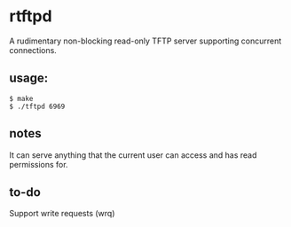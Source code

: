 rtftpd
======

A rudimentary non-blocking read-only TFTP server supporting concurrent connections.

## usage:

    $ make
    $ ./tftpd 6969

## notes

It can serve anything that the current user can access and has read permissions for.

## to-do
Support write requests (wrq)

